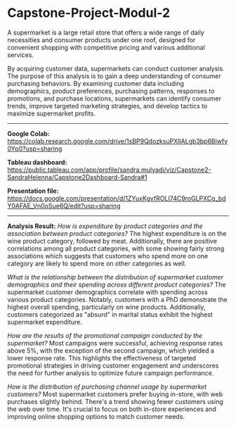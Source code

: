 # Capstone-Project-Modul-2
A supermarket is a large retail store that offers a wide range of daily necessities and consumer products under one roof, 
designed for convenient shopping with competitive pricing and various additional services.

By acquiring customer data, supermarkets can conduct customer analysis. 
The purpose of this analysis is to gain a deep understanding of consumer purchasing behaviors. 
By examining customer data including demographics, product preferences, purchasing patterns, 
responses to promotions, and purchase locations, supermarkets can identify consumer trends, 
improve targeted marketing strategies, and develop tactics to maximize supermarket profits.


----------------------
**Google Colab:**
https://colab.research.google.com/drive/1sBP9QdozksuPXlIALgb3bp6Biwfy0Yp0?usp=sharing

**Tableau dashboard:**
https://public.tableau.com/app/profile/sandra.mulyadi/viz/Capstone2-SandraHelenna/Capstone2Dashboard-Sandra#1

**Presentation file:**
https://docs.google.com/presentation/d/1ZYuxKgvfROLI74C9roGLPXCq_bdY0AFAE_Vn0oSue6Q/edit?usp=sharing

------------------------
**Analysis Result:**
_How is expenditure by product categories and the association between product categories?_
The highest expenditure is on the wine product category, followed by meat. 
Additionally, there are positive correlations among all product categories, with some showing fairly strong associations which suggests that customers who spend more on one category are likely to spend more on other categories as well.

_What is the relationship between the distribution of supermarket customer demographics and their spending across different product categories?_
The supermarket customer demographics correlate with spending across various product categories. 
Notably, customers with a PhD demonstrate the highest overall spending, particularly on wine products. 
Additionally, customers categorized as "absurd" in marital status exhibit the highest supermarket expenditure. 


_How are the results of the promotional campaign conducted by the supermarket?_
Most campaigns were successful, achieving response rates above 5%, with the exception of the second campaign, which yielded a lower response rate. This highlights the effectiveness of targeted promotional strategies in driving customer engagement and underscores the need for further analysis to optimize future campaign performance.


_How is the distribution of purchasing channel usage by supermarket customers?_
Most supermarket customers prefer buying in-store, with web purchases slightly behind. 
There's a trend showing fewer customers using the web over time. 
It's crucial to focus on both in-store experiences and improving online shopping options to match customer needs.

